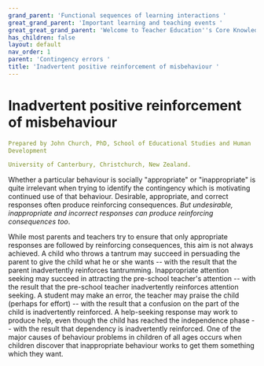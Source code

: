 ```yaml
---
grand_parent: 'Functional sequences of learning interactions '
great_grand_parent: 'Important learning and teaching events '
great_great_grand_parent: 'Welcome to Teacher Education''s Core Knowledge and Skills.'
has_children: false
layout: default
nav_order: 1
parent: 'Contingency errors '
title: 'Inadvertent positive reinforcement of misbehaviour '
---
```

# Inadvertent positive reinforcement of misbehaviour


```yaml
Prepared by John Church, PhD, School of Educational Studies and Human
Development

University of Canterbury, Christchurch, New Zealand.
```


Whether a particular behaviour is socially "appropriate" or
"inappropriate" is quite irrelevant when trying to identify the
contingency which is motivating continued use of that behaviour.
Desirable, appropriate, and correct responses often produce reinforcing
consequences. *But undesirable, inappropriate and incorrect responses
can produce reinforcing consequences too*.

While most parents and teachers try to ensure that only appropriate
responses are followed by reinforcing consequences, this aim is not
always achieved. A child who throws a tantrum may succeed in persuading
the parent to give the child what he or she wants -- with the result
that the parent inadvertently reinforces tantrumming. Inappropriate
attention seeking may succeed in attracting the pre-school teacher's
attention -- with the result that the pre-school teacher inadvertently
reinforces attention seeking. A student may make an error, the teacher
may praise the child (perhaps for effort) -- with the result that a
confusion on the part of the child is inadvertently reinforced. A
help-seeking response may work to produce help, even though the child
has reached the independence phase -- with the result that dependency is
inadvertently reinforced. One of the major causes of behaviour problems
in children of all ages occurs when children discover that inappropriate
behaviour works to get them something which they want.
